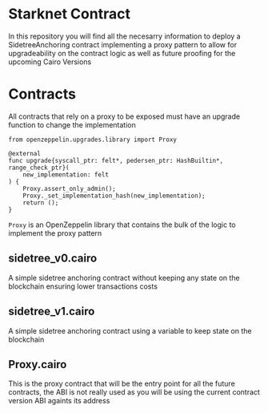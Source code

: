 # Starknet Contract

In this repository you will find all the necesarry information to deploy a SidetreeAnchoring contract implementing a proxy pattern to allow for upgradeability on the contract logic as well as future proofing for the upcoming Cairo Versions

# Contracts

All contracts that rely on a proxy to be exposed must have an upgrade function to change the implementation

```cairo
from openzeppelin.upgrades.library import Proxy

@external
func upgrade{syscall_ptr: felt*, pedersen_ptr: HashBuiltin*, range_check_ptr}(
    new_implementation: felt
) {
    Proxy.assert_only_admin();
    Proxy._set_implementation_hash(new_implementation);
    return ();
}
```
`Proxy` is an OpenZeppelin library that contains the bulk of the logic to implement the proxy pattern

## sidetree_v0.cairo

A simple sidetree anchoring contract without keeping any state on the blockchain ensuring lower transactions costs

## sidetree_v1.cairo


A simple sidetree anchoring contract using a variable to keep state on the blockchain

## Proxy.cairo

This is the proxy contract that will be the entry point for all the future contracts, the ABI is not really used as you will be using the current contract version ABI againts its address 